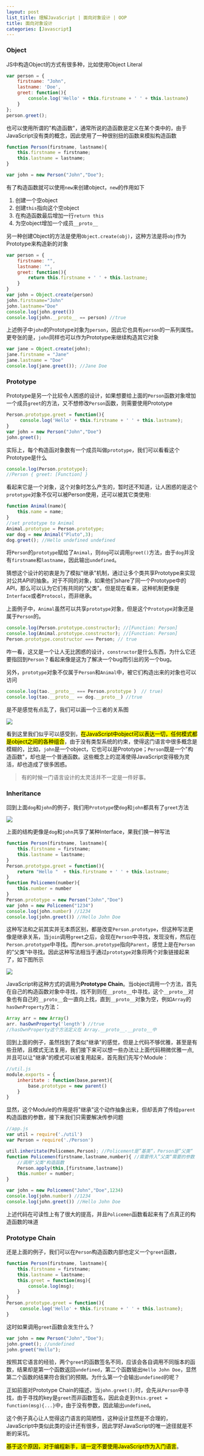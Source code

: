 ```yaml
---
layout: post
list_title: 理解JavaScript | 面向对象设计 | OOP
title: 面向对象设计
categories: [Javascript]
---
```

### Object

JS中构造Object的方式有很多种，比如使用Object Literal

```js
var person = {
    firstname: "John",
    lastname: 'Doe',
    greet: function(){
        console.log('Hello' + this.firstname + ' ' + this.lastname)
    }
};
person.greet();
```

也可以使用所谓的"构造函数"，通常所说的造函数是定义在某个类中的，由于JavaScript没有类的概念，因此使用了一种很别扭的函数来模拟构造函数

```javascript
function Person(firstname, lastname){
    this.firstname = firstname;
    this.lastname = lastname;
}

var john = new Person("John","Doe");
```

有了构造函数就可以使用`new`来创建object，`new`的作用如下
1. 创建一个空object
2. 创建`this`指向这个空object
3. 在构造函数最后增加一行`return this` 
4. 为空object增加一个成员`__proto__`

另一种创建Object的方法是使用`Object.create(obj)`，这种方法是将`obj`作为Prototype来构造新的对象

```javascript
var person = {
    firstname: "",
    lastname: "",
    greet: function(){
        return this.firstname + ' ' + this.lastname;
    }
}
var john = Object.create(person)
john.firstname="John"
john.lastname="Doe"
console.log(john.greet())
console.log(john.__proto__ == person) //true
```

上述例子中`john`的Prototype对象为`person`，因此它也具有`person`的一系列属性。更夸张的是，`john`同样也可以作为Prototype来继续构造其它对象

```javascript
var jane = Object.create(john);
jane.firstname = "Jane"
jane.lastname = "Doe"
console.log(jane.greet()); //Jane Doe
```

### Prototype

Prototype是另一个比较令人困惑的设计，如果想要给上面的`Person`函数对象增加一个成员`greet`的方法，又不想修改`Person`函数，则需要使用Prototype

```javascript
Person.prototype.greet = function(){
     console.log('Hello' + this.firstname + ' ' + this.lastname);
}
var john = new Person("John","Doe")
john.greet();
```
实际上，每个构造函对象数有一个成员叫做`prototype`，我们可以看看这个Prototype是什么

```javascript
console.log(Person.prototype);
//Person { greet: [Function] }
```
看起来它是一个对象，这个对象时怎么产生的，暂时还不知道，让人困惑的是这个`prototype`对象不仅可以被Person使用，还可以被其它类使用:

```javascript
function Animal(name){
    this.name = name;
}
//set prototype to Animal
Animal.prototype = Person.prototype;
var dog = new Animal("Pluto",3);
dog.greet(); //Hello undefined undefined
```
将`Person`的`prototype`赋给了`Animal`，则`dog`可以调用`greet()`方法，由于`dog`并没有`firstname`和`lastname`，因此输出`undefined`。

猜想这个设计的初衷是为了模拟"继承"机制，通过让多个类共享Prototype来实现对公共API的抽象。对于不同的对象，如果他们share了同一个Prototype中的API，那么可以认为它们有共同的"父类"。但是现在看来，这种机制更像是`Interface`或者`Protocol`，而非继承。

上面例子中，`Animal`虽然可以共享`prototype`对象，但是这个`Prototype`对象还是属于`Person`的。

```javascript
console.log(Person.prototype.constructor); //[Function: Person]
console.log(Animal.prototype.constructor); //[Function: Person]
Person.prototype.constructor === Person; // true
```
咋一看，这又是一个让人无比困惑的设计，`constructor`是什么东西，为什么它还要指回到`Person`？看起来像是这为了解决一个bug而引出的另一个bug。

另外，`prototype`对象不仅属于`Person`和`Animal`中，被它们构造出来的对象也可以访问

```javascript
console.log(tao.__proto__ === Person.prototype ） // true)
console.log(tao.__proto__ == dog.__proto__) //true
```
是不是感觉有点乱了，我们可以画一个三者的关系图

<img class="md-img-center" src="/assets/images/2015/10/js-2.png">

看到这里我们似乎可以感受到，<mark>在JavaScript中object可以表达一切，任何模式都是object之间的各种组合</mark>，由于没有类型系统的约束，使得这门语言中很多概念是模糊的，比如，`john`是一个object，它也可以是Prototype；`Person`既是一个"构造函数"，却也是一个普通函数。这些概念上的混淆使得JavaScript变得极为灵活，却也造成了很多困惑。

> 有的时候一门语言设计的太灵活并不一定是一件好事。


### Inheritance

回到上面`dog`和`john`的例子，我们用`Prototype`使`dog`和`john`都具有了`greet`方法

<img class="md-img-center" src="/assets/images/2015/10/js-3.png">

上面的结构更像是`dog`和`john`共享了某种Interface，果我们换一种写法

```javascript
function Person(firstname, lastname){
    this.firstname = firstname;
    this.lastname = lastname;
}
Person.prototype.greet = function(){
    return "Hello "  + this.firstname + ' ' + this.lastname;
}
function Policemen(number){
    this.number = number
}
Person.prototype = new Person("John","Doe")
var john = new Policemen("1234")
console.log(john.number) //1234
console.log(john.greet()) //Hello John Doe
```
这种写法和之前其实并无本质区别，都是改变`Person.prototype`，但这种写法更像是继承关系，当`join`调用`greet`之后，会现在`Person`中寻找，发现没有，然后在`Person.prototype`中寻找。而`Person.prototype`指向`Parent`，感觉上是在`Person`的”父类“中寻找。因此这种写法相当于通过`prototype`对象将两个对象链接起来了，如下图所示

<img class="md-img-center" src="/assets/images/2015/10/js-1.png">

 JavaScript称这种方式的调用为**Prototype Chain**。当object调用一个方法，首先在自己的构造函数对象中寻找，找不到则在`__proto__`中寻找，这个`__proto__`对象也有自己的`__proto__`会一直向上找，直到`__proto__`对象为空，例如`Array`的`hasOwnProperty`方法：

```javascript
Array arr = new Array()
arr. hasOwnProperty('length') //true
//hasOwnProperty这个方法定义在 Array.__proto__.__proto__中
```
回到上面的例子，虽然找到了类似"继承"的感觉，但是上代码不够优雅，甚至是有些丑陋，且模式无法复用，我们接下来可以想一些办法让上面代码稍微优雅一点,并且可以让"继承"的模式可以被复用起来，首先我们先写个Module：

```javascript
//util.js
module.exports = {
    inheritate : function(base,parent){
        base.prototype = new parent()
    }
}
```
显然，这个Module的作用是将"继承"这个动作抽象出来，但却丢弃了传给`parent`构造函数的参数，接下来我们只需要解决传参问题

```javascript
//app.js
var util = require('./util')
var Person = require('./Person')

util.inheritate(Policemen,Person); //Policement是”基类“，Person是”父类“
function Policemen(firstname,lastname,number){ //需要传入”父类“需要的参数
    //调用"父类"构造函数
    Person.apply(this,[firstname,lastname])
    this.number = number;
}

var john = new Policemen("John","Doe",1234)
console.log(john.number) //1234
console.log(john.greet()) //Hello John Doe
```

上述代码在可读性上有了很大的提高，并且`Policemen`函数看起来有了点真正的构造函数的味道

### Prototype Chain

还是上面的例子，我们可以在`Person`构造函数内部也定义一个`greet`函数，

```javascript
function Person(firstname, lastname){
    this.firstname = firstname;
    this.lastname = lastname;
    this.greet = function(msg){
        console.log(msg);
    }
}
Person.prototype.greet = function(){
     console.log('Hello' + this.firstname + ' ' + this.lastname);
}
```
这时如果调用`greet`函数会发生什么？

```javascript
var john = new Person("John","Doe");
john.greet(); //undefined
john.greet("Hello"); 
```
按照其它语言的经验，两个`greet`的函数签名不同，应该会各自调用不同版本的函数，结果却是第一个函数返回`undefined`，第二个函数输出`Hello John Doe`，显然第二个函数的结果符合我们的预期。为什么第一个会输出`undefined`的呢？

正如前面对Prototype Chain的描述，当`john.greet();`时，会先从`Person`中寻找，由于寻找的key是`greet`而非函数签名，因此会走到`this.greet = function(msg){...}`中，由于没有参数，因此输出`undefined`。

这个例子真心让人觉得这门语言的简陋性，这种设计显然是不合理的，JavaScript中类似此类的设计还有很多，因此学好JavaScript的唯一途径就是不断的采坑。

<mark>基于这个原因，对于编程新手，请一定不要使用JavaScript作为入门语言</mark>。















